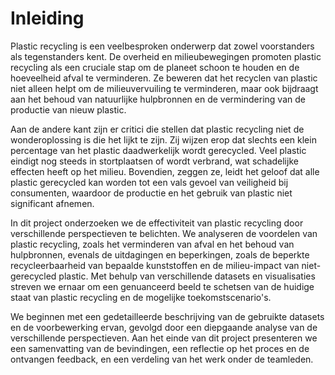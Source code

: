 # Inleiding

Plastic recycling is een veelbesproken onderwerp dat zowel voorstanders als tegenstanders kent. De overheid en milieubewegingen promoten plastic recycling als een cruciale stap om de planeet schoon te houden en de hoeveelheid afval te verminderen. Ze beweren dat het recyclen van plastic niet alleen helpt om de milieuvervuiling te verminderen, maar ook bijdraagt aan het behoud van natuurlijke hulpbronnen en de vermindering van de productie van nieuw plastic.

Aan de andere kant zijn er critici die stellen dat plastic recycling niet de wonderoplossing is die het lijkt te zijn. Zij wijzen erop dat slechts een klein percentage van het plastic daadwerkelijk wordt gerecycled. Veel plastic eindigt nog steeds in stortplaatsen of wordt verbrand, wat schadelijke effecten heeft op het milieu. Bovendien, zeggen ze, leidt het geloof dat alle plastic gerecycled kan worden tot een vals gevoel van veiligheid bij consumenten, waardoor de productie en het gebruik van plastic niet significant afnemen.

In dit project onderzoeken we de effectiviteit van plastic recycling door verschillende perspectieven te belichten. We analyseren de voordelen van plastic recycling, zoals het verminderen van afval en het behoud van hulpbronnen, evenals de uitdagingen en beperkingen, zoals de beperkte recycleerbaarheid van bepaalde kunststoffen en de milieu-impact van niet-gerecycled plastic. Met behulp van verschillende datasets en visualisaties streven we ernaar om een genuanceerd beeld te schetsen van de huidige staat van plastic recycling en de mogelijke toekomstscenario's.

We beginnen met een gedetailleerde beschrijving van de gebruikte datasets en de voorbewerking ervan, gevolgd door een diepgaande analyse van de verschillende perspectieven. Aan het einde van dit project presenteren we een samenvatting van de bevindingen, een reflectie op het proces en de ontvangen feedback, en een verdeling van het werk onder de teamleden.
